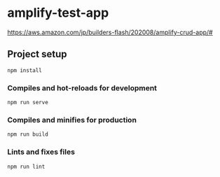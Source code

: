 # amplify-test-app

https://aws.amazon.com/jp/builders-flash/202008/amplify-crud-app/#

## Project setup
```
npm install
```

### Compiles and hot-reloads for development
```
npm run serve
```

### Compiles and minifies for production
```
npm run build
```

### Lints and fixes files
```
npm run lint
```